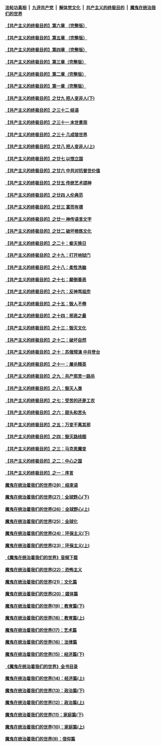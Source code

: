 ####  [法轮功真相](../../../../basic/blob/master/README.md?t=05140402) &nbsp;|&nbsp; [九评共产党](../../../../9ping.md/blob/master/README.md?t=05140402) &nbsp;|&nbsp; [解体党文化](../../../../jtdwh.md/blob/master/README.md?t=05140402)  &nbsp;|&nbsp; [共产主义的终极目的](../../../../gczydzjmd.md/blob/master/README.md?t=05140402) &nbsp;|&nbsp; [魔鬼在统治我们的世界](../../../../mgztzwmdsj.md/blob/master/README.md?t=05140402) 

#### [【共产主义的终极目的】第六章 （完整版）](../pages/nsc422/n11428913.md?t=05140402) 

#### [【共产主义的终极目的】第五章 （完整版）](../pages/nsc422/n11428912.md?t=05140402) 

#### [【共产主义的终极目的】第四章 （完整版）](../pages/nsc422/n11428907.md?t=05140402) 

#### [【共产主义的终极目的】第三章（完整版）](../pages/nsc422/n11428848.md?t=05140402) 

#### [【共产主义的终极目的】第二章（完整版）](../pages/nsc422/n11428831.md?t=05140402) 

#### [【共产主义的终极目的】第一章（完整版）](../pages/nsc422/n11417651.md?t=05140402) 

#### [【共产主义的终极目的】之廿九 把人变非人(下)](../pages/nsc422/n11344140.md?t=05140402) 

#### [【共产主义的终极目的】之三十二 结语](../pages/nsc422/n11360535.md?t=05140402) 

#### [【共产主义的终极目的】之三十一 末世景观](../pages/nsc422/n11351129.md?t=05140402) 

#### [【共产主义的终极目的】之三十 几成狼世界](../pages/nsc422/n11348280.md?t=05140402) 

#### [【共产主义的终极目的】之廿八 把人变非人(上)](../pages/nsc422/n11340492.md?t=05140402) 

#### [【共产主义的终极目的】之廿七 以恨立国](../pages/nsc422/n11336944.md?t=05140402) 

#### [【共产主义的终极目的】之廿六 中共对抗普世价值](../pages/nsc422/n11324785.md?t=05140402) 

#### [【共产主义的终极目的】之廿五 传统艺术颂神](../pages/nsc422/n11296396.md?t=05140402) 

#### [【共产主义的终极目的】之廿四 人伦典范](../pages/nsc422/n11296397.md?t=05140402) 

#### [【共产主义的终极目的】之廿三 富而有德](../pages/nsc422/n11283598.md?t=05140402) 

#### [【共产主义的终极目的】之廿一 神传语言文字](../pages/nsc422/n11263265.md?t=05140402) 

#### [【共产主义的终极目的】之廿二 破坏修炼文化](../pages/nsc422/n11245728.md?t=05140402) 

#### [【共产主义的终极目的】之二十：偷天换日](../pages/nsc422/n11238846.md?t=05140402) 

#### [【共产主义的终极目的】之十九：打开地狱门](../pages/nsc422/n11206376.md?t=05140402) 

#### [【共产主义的终极目的】之十八：柔性洗脑](../pages/nsc422/n11199994.md?t=05140402) 

#### [【共产主义的终极目的】之十七：颠倒善恶](../pages/nsc422/n11179782.md?t=05140402) 

#### [【共产主义的终极目的】之十六：反神骂祖宗](../pages/nsc422/n11166798.md?t=05140402) 

#### [【共产主义的终极目的】之十五：毁人不倦](../pages/nsc422/n11166792.md?t=05140402) 

#### [【共产主义的终极目的】之十四：邪恶之最](../pages/nsc422/n11150249.md?t=05140402) 

#### [【共产主义的终极目的】之十三：毁灭文化](../pages/nsc422/n11135227.md?t=05140402) 

#### [【共产主义的终极目的】之十二：破坏自然](../pages/nsc422/n11135214.md?t=05140402) 

#### [【共产主义的终极目的】之十：苏俄预演 中共登台](../pages/nsc422/n11118424.md?t=05140402) 

#### [【共产主义的终极目的】之十一：屠杀精英](../pages/nsc422/n11118442.md?t=05140402) 

#### [【共产主义的终极目的】之九：共产邪灵一路杀](../pages/nsc422/n11114139.md?t=05140402) 

#### [【共产主义的终极目的】之八：毁灭人类](../pages/nsc422/n11108503.md?t=05140402) 

#### [【共产主义的终极目的】之七：受苦的还是工农](../pages/nsc422/n11101809.md?t=05140402) 

#### [【共产主义的终极目的】之六：甜头和苦头](../pages/nsc422/n11096971.md?t=05140402) 

#### [【共产主义的终极目的】之五：万变不离其邪](../pages/nsc422/n11091285.md?t=05140402) 

#### [【共产主义的终极目的】之四：毁灭路线图](../pages/nsc422/n11086284.md?t=05140402) 

#### [【共产主义的终极目的】之三：马克思魔变](../pages/nsc422/n11061941.md?t=05140402) 

#### [【共产主义的终极目的】之二：中心之国](../pages/nsc422/n11047728.md?t=05140402) 

#### [【共产主义的终极目的】之一：序言](../pages/nsc422/n11086077.md?t=05140402) 

#### [魔鬼在统治着我们的世界(28)：结束语](../pages/nsc422/n10936246.md?t=05140402) 

#### [魔鬼在统治着我们的世界(27)：全球野心(下)](../pages/nsc422/n10928319.md?t=05140402) 

#### [魔鬼在统治着我们的世界(26)：全球野心(上)](../pages/nsc422/n10900318.md?t=05140402) 

#### [魔鬼在统治着我们的世界(25)：全球化](../pages/nsc422/n10788205.md?t=05140402) 

#### [魔鬼在统治着我们的世界(24)：环保主义(下)](../pages/nsc422/n10695307.md?t=05140402) 

#### [魔鬼在统治着我们的世界(23)：环保主义(上)](../pages/nsc422/n10688613.md?t=05140402) 

#### [《魔鬼在统治着我们的世界》音频下载](../pages/nsc422/n10635553.md?t=05140402) 

#### [魔鬼在统治着我们的世界(22)：恐怖主义](../pages/nsc422/n10614727.md?t=05140402) 

#### [魔鬼在统治着我们的世界(21)：文化篇](../pages/nsc422/n10597706.md?t=05140402) 

#### [魔鬼在统治着我们的世界(20)：媒体篇](../pages/nsc422/n10586579.md?t=05140402) 

#### [魔鬼在统治着我们的世界(19)：教育篇(下)](../pages/nsc422/n10564808.md?t=05140402) 

#### [魔鬼在统治着我们的世界(18)：教育篇(上)](../pages/nsc422/n10526970.md?t=05140402) 

#### [魔鬼在统治着我们的世界(17)：艺术篇](../pages/nsc422/n10499093.md?t=05140402) 

#### [魔鬼在统治着我们的世界(16)：法律篇](../pages/nsc422/n10485969.md?t=05140402) 

#### [魔鬼在统治着我们的世界(15)：经济篇(下)](../pages/nsc422/n10469975.md?t=05140402) 

#### [《魔鬼在统治着我们的世界》全书目录](../pages/nsc422/n10464261.md?t=05140402) 

#### [魔鬼在统治着我们的世界(14)：经济篇(上)](../pages/nsc422/n10457370.md?t=05140402) 

#### [魔鬼在统治着我们的世界(13)：政治篇(下)](../pages/nsc422/n10448270.md?t=05140402) 

#### [魔鬼在统治着我们的世界(12)：政治篇(上)](../pages/nsc422/n10444576.md?t=05140402) 

#### [魔鬼在统治着我们的世界(11)：家庭篇(下)](../pages/nsc422/n10440961.md?t=05140402) 

#### [魔鬼在统治着我们的世界(10)：家庭篇(上)](../pages/nsc422/n10435448.md?t=05140402) 

#### [魔鬼在统治着我们的世界(9)：信仰篇](../pages/nsc422/n10432159.md?t=05140402) 

